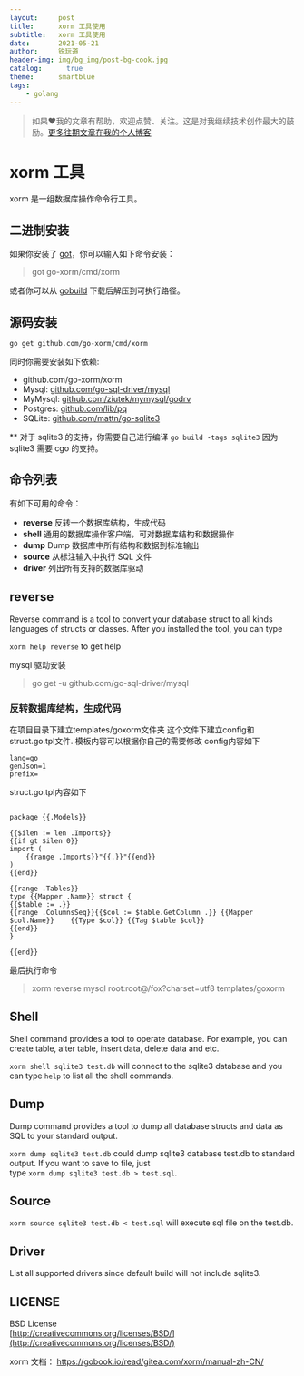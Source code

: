 ```yaml
---
layout:     post
title:      xorm 工具使用
subtitle:   xorm 工具使用
date:       2021-05-21
author:     锐玩道
header-img: img/bg_img/post-bg-cook.jpg
catalog:      true
theme:      smartblue
tags:
    - golang
---
```


> 如果❤️我的文章有帮助，欢迎点赞、关注。这是对我继续技术创作最大的鼓励。[更多往期文章在我的个人博客](https://coderdao.github.io/)


# xorm 工具
xorm 是一组数据库操作命令行工具。

## 二进制安装
如果你安装了 [got](https://github.com/gobuild/got)，你可以输入如下命令安装：
> got go-xorm/cmd/xorm

或者你可以从 [gobuild](http://gobuild.io/download/github.com/lunny/got) 下载后解压到可执行路径。

## 源码安装

`go get github.com/go-xorm/cmd/xorm`

同时你需要安装如下依赖:

- github.com/go-xorm/xorm
- Mysql: [github.com/go-sql-driver/mysql](https://github.com/go-sql-driver/mysql)
- MyMysql: [github.com/ziutek/mymysql/godrv](https://github.com/ziutek/mymysql/godrv)
- Postgres: [github.com/lib/pq](https://github.com/lib/pq)
- SQLite: [github.com/mattn/go-sqlite3](https://github.com/mattn/go-sqlite3)

\*\* 对于 sqlite3 的支持，你需要自己进行编译 `go build -tags sqlite3` 因为 sqlite3 需要 cgo 的支持。

## 命令列表

有如下可用的命令：

- **reverse** 反转一个数据库结构，生成代码
- **shell** 通用的数据库操作客户端，可对数据库结构和数据操作
- **dump** Dump 数据库中所有结构和数据到标准输出
- **source** 从标注输入中执行 SQL 文件
- **driver** 列出所有支持的数据库驱动

## reverse

Reverse command is a tool to convert your database struct to all kinds languages of structs or classes. After you installed the tool, you can type

`xorm help reverse` to get help

mysql 驱动安装
> go get -u github.com/go-sql-driver/mysql

### 反转数据库结构，生成代码
在项目目录下建立templates/goxorm文件夹
这个文件下建立config和struct.go.tpl文件.
模板内容可以根据你自己的需要修改
config内容如下
```
lang=go
genJson=1
prefix=
```
struct.go.tpl内容如下
```

package {{.Models}}

{{$ilen := len .Imports}}
{{if gt $ilen 0}}
import (
    {{range .Imports}}"{{.}}"{{end}}
)
{{end}}

{{range .Tables}}
type {{Mapper .Name}} struct {
{{$table := .}}
{{range .ColumnsSeq}}{{$col := $table.GetColumn .}} {{Mapper $col.Name}}	{{Type $col}} {{Tag $table $col}}
{{end}}
}

{{end}}
```

最后执行命令
> xorm reverse mysql root:root@/fox?charset=utf8 templates/goxorm

## Shell

Shell command provides a tool to operate database. For example, you can create table, alter table, insert data, delete data and etc.

`xorm shell sqlite3 test.db` will connect to the sqlite3 database and you can type `help` to list all the shell commands.

## Dump

Dump command provides a tool to dump all database structs and data as SQL to your standard output.

`xorm dump sqlite3 test.db` could dump sqlite3 database test.db to standard output. If you want to save to file, just  
type `xorm dump sqlite3 test.db > test.sql`.

## Source

`xorm source sqlite3 test.db < test.sql` will execute sql file on the test.db.

## Driver

List all supported drivers since default build will not include sqlite3.

## LICENSE

BSD License  
[http://creativecommons.org/licenses/BSD/](http://creativecommons.org/licenses/BSD/)


xorm 文档：
https://gobook.io/read/gitea.com/xorm/manual-zh-CN/
